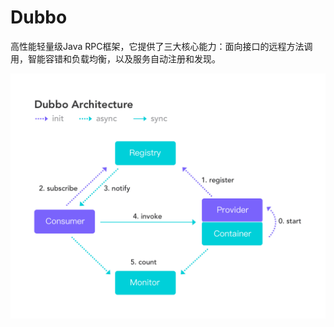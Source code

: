 

# Dubbo

高性能轻量级Java RPC框架，它提供了三大核心能力：面向接口的远程方法调用，智能容错和负载均衡，以及服务自动注册和发现。

![img](assets/architecture-20200530195610870.png)

